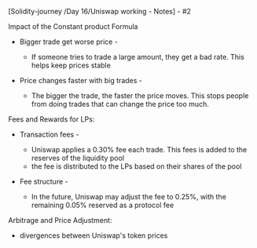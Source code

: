 
[Solidity-journey /Day 16/Uniswap working - Notes] - #2 


Impact of the Constant product Formula 

- Bigger trade get worse price -  
     - If someone tries to trade a large amount, they get a bad rate. This helps keep prices stable 

 - Price changes faster with big trades - 
     - The bigger the trade, the faster the price moves. This stops people from doing trades that can change the price too much. 


Fees and Rewards for LPs: 

- Transaction fees - 
    - Uniswap applies a 0.30% fee each trade. This fees is added to the reserves of the liquidity pool
    - the fee is distributed to the LPs based on their shares of the pool 

- Fee structure - 
    - In the future, Uniswap may adjust the fee to 0.25%, with the remaining 0.05% reserved as a protocol fee  


Arbitrage and Price Adjustment: 

- divergences between Uniswap's token prices 